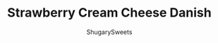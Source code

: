 ---
layout: ../../layouts/MarkdownPostLayout.astro
title: Strawberry Cream Cheese Danish
author: ShugarySweets
pubDate: 2021-02-11
description: "Strawberry Cream Cheese Danish -These cheesecake bars with a cream cheese center and strawberry filling look as impressive as they taste. No one will suspect just how easy they are to make!"
image_url: https://www.shugarysweets.com/wp-content/uploads/2021/05/strawberry-cheesecake-danish-facebook.jpg
tags: ["Breakfast and Brunch","American"]
calories: 169
protein: 3
carbohydrates: 23
fats: 8
fiber: 1
ingredients: ["3 packages (8 ounce each) cream cheese, room temperature","1 cup granulated sugar","1 teaspoon almond extract","1 can (15 ounce) strawberry pie filling","2 cans refrigerated crescent rolls","1/4 cup unsalted butter, melted","1/4 cup sliced almonds","1 cup powdered sugar","2 Tablespoon milk","1/2 teaspoon almond extract"]
serves: 24
time: "1 hour 55 minutes"
prepTime: "10 minutes"
instructions: ["Preheat oven to 350 degrees F.","In a mixing bowl, beat the cream cheese with granulated sugar and almond extract for several minutes until smooth.","Unroll the first can of crescent rolls and press into the bottom of a 13x9 baking dish. Press the seams together. Pour cheesecake filling over the dough.","Open pie filling and spread over cheesecake layer.","Unroll second can of crescent rolls and before laying over pie filling, try to stretch them out just a little bit. Place over top of pie filling, and carefully pinch seams together if possible. Brush with melted butter and add sliced almonds.","Bake in preheated oven for about 45 minutes. Remove from oven and cool completely.","In a small bowl, whisk together the powdered sugar, milk, and almond extract for the glaze. Pour over cooled danish. Refrigerate for at least one hour or more."]
nutrition: ["169 calories","23 grams carbohydrates","20 milligrams cholesterol","8 grams fat","1 grams fiber","3 grams protein","4 grams saturated fat","112 milligrams sodium","16 grams sugar","0 grams trans fat","3 grams unsaturated fat"]
---